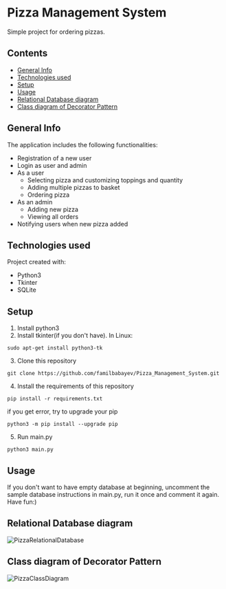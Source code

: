 # Pizza Management System
Simple project for ordering pizzas.
## Contents
* [General Info](#general-info)
* [Technologies used](#technologies-used)
* [Setup](#setup)
* [Usage](#usage)
* [Relational Database diagram](#relational-database-diagram)
* [Class diagram of Decorator Pattern](#class-diagram-of-decorator-pattern)

## General Info
The application includes the following functionalities:
* Registration of a new user
* Login as user and admin
* As a user
  * Selecting pizza and customizing toppings and quantity
  * Adding multiple pizzas to basket
  * Ordering pizza
* As an admin
  * Adding new pizza
  * Viewing all orders
* Notifying users when new pizza added

## Technologies used
Project created with:
* Python3
* Tkinter
* SQLite

## Setup
1. Install python3
2. Install tkinter(if you don't have). In Linux:
```
sudo apt-get install python3-tk
```
3. Clone this repository
```
git clone https://github.com/familbabayev/Pizza_Management_System.git
```
4. Install the requirements of this repository
```
pip install -r requirements.txt
```
if you get error, try to upgrade your pip
```
python3 -m pip install --upgrade pip
```
5. Run main.py
```
python3 main.py
```
## Usage
If you don't want to have empty database at beginning, uncomment the sample database instructions in main.py, run it once and comment it again. Have fun:)
## Relational Database diagram
![PizzaRelationalDatabase](https://user-images.githubusercontent.com/44068684/80802158-9ac77a00-8bbf-11ea-9c0b-1a53c72e344d.png)
## Class diagram of Decorator Pattern
![PizzaClassDiagram](https://user-images.githubusercontent.com/44068684/80802167-a024c480-8bbf-11ea-9a5f-540b1be69b2a.png)
